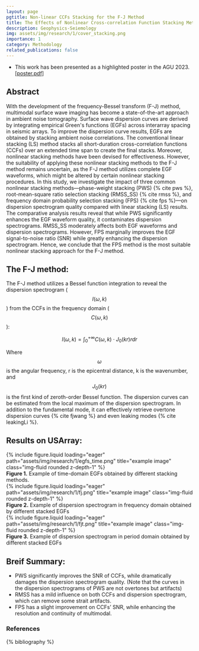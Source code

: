 ```yaml
---
layout: page
pgtitle: Non-linear CCFs Stacking for the F-J Method
title: The Effects of Nonlinear Cross-correlation Function Stacking Methods on F-J Dispersion Extraction
description: Geophysics-Seiemology
img: assets/img/research/1/cover_stacking.png
importance: 1
category: Methodology
related_publications: false
---
```

+ This work has been presented as a highlighted poster in the AGU 2023. <a href="{{'/assets/pdf/AGU2023.pdf' | relative_url }}" target="_blank" rel="noopener noreferrer"> [poster.pdf] </a>

## Abstract
With the development of the frequency-Bessel transform (F-J) method, multimodal surface wave imaging has become a state-of-the-art approach in ambient noise tomography. Surface wave dispersion curves are derived by integrating empirical Green's functions (EGFs) across interarray spacing in seismic arrays. To improve the dispersion curve results, EGFs are obtained by stacking ambient noise correlations. The conventional linear stacking (LS) method stacks all short-duration cross-correlation functions (CCFs) over an extended time span to create the final stacks. Moreover, nonlinear stacking methods have been devised for effectiveness. However, the suitability of applying these nonlinear stacking methods to the F-J method remains uncertain, as the F-J method utilizes complete EGF waveforms, which might be altered by certain nonlinear stacking procedures. In this study, we investigate the impact of three common nonlinear stacking methods—phase-weight stacking (PWS) {% cite pws %}, root-mean-square ratio selection stacking (RMSS_SS) {% cite rmss %}, and frequency domain probability selection stacking (FPS) {% cite fps %}—on dispersion spectrogram quality compared with linear stacking (LS) results. The comparative analysis results reveal that while PWS significantly enhances the EGF waveform quality, it contaminates dispersion spectrograms. RMSS_SS moderately affects both EGF waveforms and dispersion spectrograms. However, FPS marginally improves the EGF signal-to-noise ratio (SNR) while greatly enhancing the dispersion spectrogram. Hence, we conclude that the FPS method is the most suitable nonlinear stacking approach for the F-J method.

## The F-J method:
The F-J method utilizes a Bessel function integration to reveal the dispersion spectrogram ($$I(\omega,k)$$) from the CCFs in the frequency domain ($$C(\omega,k)$$): 

$$I(\omega,k) = \int_0^{+\infty}C(\omega,k)\cdot J_0(kr)rdr$$

Where $$\omega$$ is the angular frequency, r is the epicentral distance, k is the wavenumber, and $$J_0(kr)$$ is the first kind of zeroth-order Bessel function. The dispersion curves can be estimated from the local maximum of the dispersion spectrogram. In addition to the fundamental mode, it can effectively retrieve overtone dispersion curves {% cite fjwang %} and even leaking modes {% cite leakingLi %}. 

## Results on USArray:
<div class="row">
    <div class="col-sm mt-3 mt-md-0">
        {% include figure.liquid loading="eager" path="assets/img/research/1/egfs_time.png" title="example image" class="img-fluid rounded z-depth-1" %}
    </div>
</div>
<div class="caption">
    <strong>Figure 1.</strong> Example of time-domain EGFs obtained by different stacking methods.
</div>

<div class="row">
    <div class="col-sm mt-3 mt-md-0">
        {% include figure.liquid loading="eager" path="assets/img/research/1/fj.png" title="example image" class="img-fluid rounded z-depth-1" %}
    </div>
</div>
<div class="caption">
    <strong>Figure 2.</strong>  Example of dispersion spectrogram in frequency domain obtained by different stacked EGFs
</div>

<div class="row">
    <div class="col-sm mt-3 mt-md-0">
        {% include figure.liquid loading="eager" path="assets/img/research/1/fjt.png" title="example image" class="img-fluid rounded z-depth-1" %}
    </div>
</div>
<div class="caption">
    <strong>Figure 3.</strong>  Example of dispersion spectrogram in period domain obtained by different stacked EGFs
</div>

## Breif Summary:
+ PWS significantly improves the SNR of CCFs, while dramatically damages the dispersion spectrogram quality. (Note that the curves in the dispersion spectrograms of PWS are not overtones but artifacts)
+ RMSS has a mild influence on both CCFs and dispersion spectrogram, which can remove some strait artifacts.
+ FPS has a slight improvement on CCFs’ SNR, while enhancing the resolution and continuity of multimodal.

### References
{% bibliography %}
